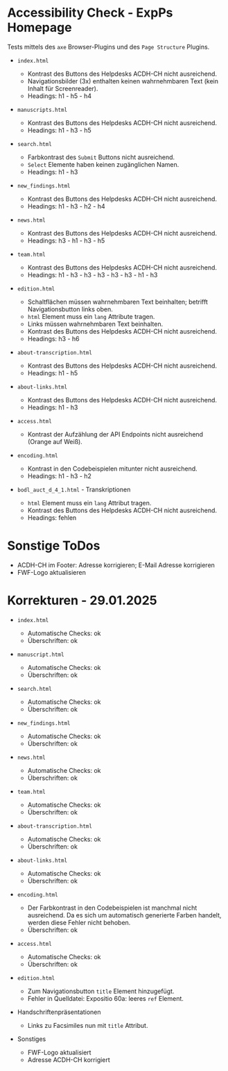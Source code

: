 # Accessibility Check - ExpPs Homepage #

Tests mittels des ```axe``` Browser-Plugins und des ```Page Structure``` Plugins.

- ```index.html```

   - Kontrast des Buttons des Helpdesks ACDH-CH nicht ausreichend.
   - Navigationsbilder (3x) enthalten keinen wahrnehmbaren Text (kein Inhalt für Screenreader).
   - Headings: h1 - h5 - h4

- ```manuscripts.html```
  
   - Kontrast des Buttons des Helpdesks ACDH-CH nicht ausreichend.
   - Headings: h1 - h3 - h5

- ```search.html```
   
   - Farbkontrast des ```Submit``` Buttons nicht ausreichend.
   - ```Select``` Elemente haben keinen zugänglichen Namen.
   - Headings: h1 - h3
   
- ```new_findings.html```

   - Kontrast des Buttons des Helpdesks ACDH-CH nicht ausreichend.
   - Headings: h1 - h3 - h2 - h4
   
- ```news.html```

   - Kontrast des Buttons des Helpdesks ACDH-CH nicht ausreichend.
   - Headings: h3 - h1 - h3 - h5
   
- ```team.html```

   - Kontrast des Buttons des Helpdesks ACDH-CH nicht ausreichend.
   - Headings: h1 - h3 - h3 - h3 - h3 - h3 - h1 - h3

- ```edition.html```

   - Schaltflächen müssen wahrnehmbaren Text beinhalten; betrifft Navigationsbutton links oben.
   - ```html``` Element muss ein ```lang``` Attribute tragen.
   - Links müssen wahrnehmbaren Text beinhalten.
   - Kontrast des Buttons des Helpdesks ACDH-CH nicht ausreichend.
   - Headings: h3 - h6
   
- ```about-transcription.html```

   - Kontrast des Buttons des Helpdesks ACDH-CH nicht ausreichend.
   - Headings: h1 - h5
   
- ```about-links.html```

   - Kontrast des Buttons des Helpdesks ACDH-CH nicht ausreichend.
   - Headings: h1 - h3
   
- ```access.html```

   - Kontrast der Aufzählung der API Endpoints nicht ausreichend (Orange auf Weiß).
   
- ```encoding.html```

   - Kontrast in den Codebeispielen mitunter nicht ausreichend.
   - Headings: h1 - h3 - h2
   
- ```bodl_auct_d_4_1.html``` - Transkriptionen

   - ```html``` Element muss ein ```lang``` Attribut tragen.
   - Kontrast des Buttons des Helpdesks ACDH-CH nicht ausreichend.
   - Headings: fehlen
   
# Sonstige ToDos #

- ACDH-CH im Footer: Adresse korrigieren; E-Mail Adresse korrigieren
- FWF-Logo aktualisieren

# Korrekturen - 29.01.2025 #

- ```index.html```

   - Automatische Checks: ok
   - Überschriften: ok
   
- ```manuscript.html```

   - Automatische Checks: ok
   - Überschriften: ok
   
- ```search.html```

   - Automatische Checks: ok
   - Überschriften: ok
   
- ```new_findings.html```

   - Automatische Checks: ok
   - Überschriften: ok
   
- ```news.html```

   - Automatische Checks: ok
   - Überschriften: ok
   
- ```team.html```

   - Automatische Checks: ok
   - Überschriften: ok
   
- ```about-transcription.html```

   - Automatische Checks: ok
   - Überschriften: ok
   
- ```about-links.html```

   - Automatische Checks: ok
   - Überschriften: ok
   
- ```encoding.html```

   - Der Farbkontrast in den Codebeispielen ist manchmal nicht ausreichend. Da es sich um automatisch generierte Farben handelt, werden diese Fehler nicht behoben.
   - Überschriften: ok
  
- ```access.html```

   - Automatische Checks: ok
   - Überschriften: ok
   
- ```edition.html```

   - Zum Navigationsbutton ```title``` Element hinzugefügt.
   - Fehler in Quelldatei: Expositio 60a: leeres ```ref``` Element.
   
- Handschriftenpräsentationen

   - Links zu Facsimiles nun mit ```title``` Attribut.
   
- Sonstiges

   - FWF-Logo aktualisiert
   - Adresse ACDH-CH korrigiert

